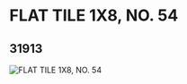 # FLAT TILE 1X8, NO. 54
## 31913
![FLAT TILE 1X8, NO. 54](https://lc-www-live-s.legocdn.com/media/bricks/5/2/6181555.jpg)